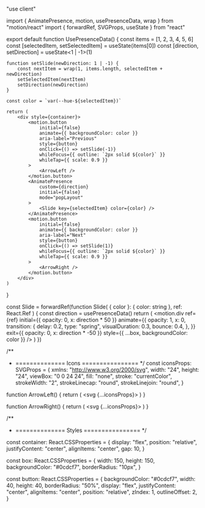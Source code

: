 "use client"

import { AnimatePresence, motion, usePresenceData, wrap } from "motion/react"
import { forwardRef, SVGProps, useState } from "react"

export default function UsePresenceData() {
    const items = [1, 2, 3, 4, 5, 6]
    const [selectedItem, setSelectedItem] = useState(items[0])
    const [direction, setDirection] = useState<1 | -1>(1)

    function setSlide(newDirection: 1 | -1) {
        const nextItem = wrap(1, items.length, selectedItem + newDirection)
        setSelectedItem(nextItem)
        setDirection(newDirection)
    }

    const color = `var(--hue-${selectedItem})`

    return (
        <div style={container}>
            <motion.button
                initial={false}
                animate={{ backgroundColor: color }}
                aria-label="Previous"
                style={button}
                onClick={() => setSlide(-1)}
                whileFocus={{ outline: `2px solid ${color}` }}
                whileTap={{ scale: 0.9 }}
            >
                <ArrowLeft />
            </motion.button>
            <AnimatePresence
                custom={direction}
                initial={false}
                mode="popLayout"
            >
                <Slide key={selectedItem} color={color} />
            </AnimatePresence>
            <motion.button
                initial={false}
                animate={{ backgroundColor: color }}
                aria-label="Next"
                style={button}
                onClick={() => setSlide(1)}
                whileFocus={{ outline: `2px solid ${color}` }}
                whileTap={{ scale: 0.9 }}
            >
                <ArrowRight />
            </motion.button>
        </div>
    )
}

const Slide = forwardRef(function Slide(
    { color }: { color: string },
    ref: React.Ref<HTMLDivElement>
) {
    const direction = usePresenceData()
    return (
        <motion.div
            ref={ref}
            initial={{ opacity: 0, x: direction * 50 }}
            animate={{
                opacity: 1,
                x: 0,
                transition: {
                    delay: 0.2,
                    type: "spring",
                    visualDuration: 0.3,
                    bounce: 0.4,
                },
            }}
            exit={{ opacity: 0, x: direction * -50 }}
            style={{ ...box, backgroundColor: color }}
        />
    )
})

/**
 * ==============   Icons   ================
 */
const iconsProps: SVGProps<SVGSVGElement> = {
    xmlns: "http://www.w3.org/2000/svg",
    width: "24",
    height: "24",
    viewBox: "0 0 24 24",
    fill: "none",
    stroke: "currentColor",
    strokeWidth: "2",
    strokeLinecap: "round",
    strokeLinejoin: "round",
}

function ArrowLeft() {
    return (
        <svg {...iconsProps}>
            <path d="m12 19-7-7 7-7" />
            <path d="M19 12H5" />
        </svg>
    )
}

function ArrowRight() {
    return (
        <svg {...iconsProps}>
            <path d="M5 12h14" />
            <path d="m12 5 7 7-7 7" />
        </svg>
    )
}

/**
 * ==============   Styles   ================
 */

const container: React.CSSProperties = {
    display: "flex",
    position: "relative",
    justifyContent: "center",
    alignItems: "center",
    gap: 10,
}

const box: React.CSSProperties = {
    width: 150,
    height: 150,
    backgroundColor: "#0cdcf7",
    borderRadius: "10px",
}

const button: React.CSSProperties = {
    backgroundColor: "#0cdcf7",
    width: 40,
    height: 40,
    borderRadius: "50%",
    display: "flex",
    justifyContent: "center",
    alignItems: "center",
    position: "relative",
    zIndex: 1,
    outlineOffset: 2,
}
